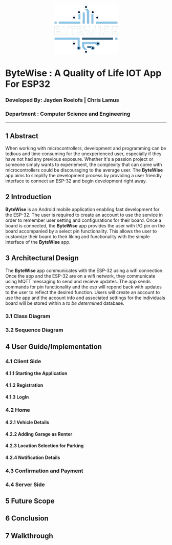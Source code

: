 <p align="center">
  <img src="images/logo.png" width="200" title="BUET LOGO">
</p>

# ByteWise : A Quality of Life IOT App For ESP32
### Developed By: Jayden Roelofs | Chris Lamus
### Department : Computer Science and Engineering
---
## 1 Abstract

When working with microcontrollers, development and programming can be tedious and time consuming for the unexperienced user, especially if they have not had any previous exposure. Whether it's a passion project or someone simply wants to experiement, the complexity that can come with microcontrollers could be discouraging to the average user. The **ByteWise** app aims to simplify the development process by providing a user friendly interface to connect an ESP-32 and begin development right away.

## 2 Introduction

**ByteWise** is an Android mobile application enabling fast development for the ESP-32. The user is required to create an account to use the service in order to remember user setting and configurations for their board. Once a board is connected, the **ByteWise** app provides the user with I/O pin on the board accompanied by a select pin functionality. This allows the user to customize their board to their liking and functionality with the simple interface of the **ByteWise** app.
## 3 Architectural Design

The **ByteWise** app communicates with the ESP-32 using a wifi connection. Once the app and the ESP-32 are on a wifi network, they communicate using MQTT messaging to send and recieve updates. The app sends commands for pin functionality and the esp will repond back with updates to the user to reflect the desired function. Users will create an account to use the app and the account info and associated settings for the individuals board will be stored within a *to be determined* database. 

### 3.1 Class Diagram

### 3.2 Sequence Diagram

## 4 User Guide/Implementation

### 4.1 Client Side

#### 4.1.1 Starting the Application

#### 4.1.2 Registration

#### 4.1.3 LogIn

### 4.2 Home

#### 4.2.1 Vehicle Details

#### 4.2.2 Adding Garage as Renter

#### 4.2.3 Location Selection for Parking

#### 4.2.4 Notification Details

### 4.3 Confirmation and Payment

### 4.4 Server Side

## 5 Future Scope

## 6 Conclusion

## 7 Walkthrough
